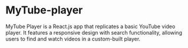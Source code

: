 # MyTube-player
MyTube Player is a React.js app that replicates a basic YouTube video player. It features a responsive design with search functionality, allowing users to find and watch videos in a custom-built player.
